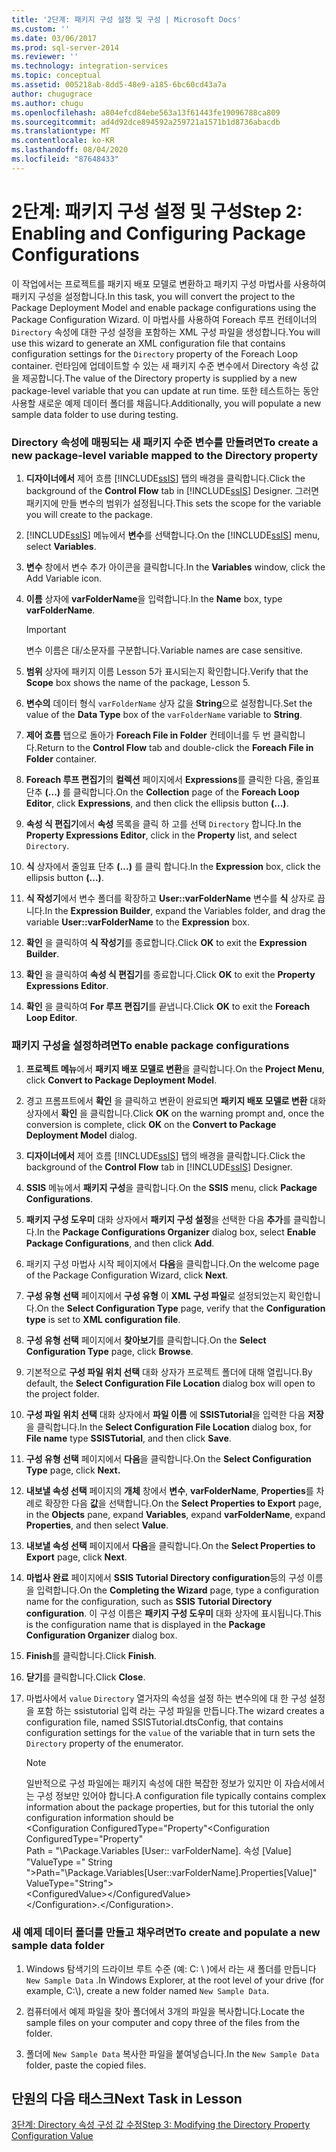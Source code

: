 ```yaml
---
title: '2단계: 패키지 구성 설정 및 구성 | Microsoft Docs'
ms.custom: ''
ms.date: 03/06/2017
ms.prod: sql-server-2014
ms.reviewer: ''
ms.technology: integration-services
ms.topic: conceptual
ms.assetid: 005218ab-8dd5-48e9-a185-6bc60cd43a7a
author: chugugrace
ms.author: chugu
ms.openlocfilehash: a804efcd84ebe563a13f61443fe19096788ca809
ms.sourcegitcommit: ad4d92dce894592a259721a1571b1d8736abacdb
ms.translationtype: MT
ms.contentlocale: ko-KR
ms.lasthandoff: 08/04/2020
ms.locfileid: "87648433"
---
```

# <a name="step-2-enabling-and-configuring-package-configurations"></a><span data-ttu-id="465a1-102">2단계: 패키지 구성 설정 및 구성</span><span class="sxs-lookup"><span data-stu-id="465a1-102">Step 2: Enabling and Configuring Package Configurations</span></span>
  <span data-ttu-id="465a1-103">이 작업에서는 프로젝트를 패키지 배포 모델로 변환하고 패키지 구성 마법사를 사용하여 패키지 구성을 설정합니다.</span><span class="sxs-lookup"><span data-stu-id="465a1-103">In this task, you will convert the project to the Package Deployment Model and enable package configurations using the Package Configuration Wizard.</span></span> <span data-ttu-id="465a1-104">이 마법사를 사용하여 Foreach 루프 컨테이너의 `Directory` 속성에 대한 구성 설정을 포함하는 XML 구성 파일을 생성합니다.</span><span class="sxs-lookup"><span data-stu-id="465a1-104">You will use this wizard to generate an XML configuration file that contains configuration settings for the `Directory` property of the Foreach Loop container.</span></span> <span data-ttu-id="465a1-105">런타임에 업데이트할 수 있는 새 패키지 수준 변수에서 Directory 속성 값을 제공합니다.</span><span class="sxs-lookup"><span data-stu-id="465a1-105">The value of the Directory property is supplied by a new package-level variable that you can update at run time.</span></span> <span data-ttu-id="465a1-106">또한 테스트하는 동안 사용할 새로운 예제 데이터 폴더를 채웁니다.</span><span class="sxs-lookup"><span data-stu-id="465a1-106">Additionally, you will populate a new sample data folder to use during testing.</span></span>  
  
### <a name="to-create-a-new-package-level-variable-mapped-to-the-directory-property"></a><span data-ttu-id="465a1-107">Directory 속성에 매핑되는 새 패키지 수준 변수를 만들려면</span><span class="sxs-lookup"><span data-stu-id="465a1-107">To create a new package-level variable mapped to the Directory property</span></span>  
  
1.  <span data-ttu-id="465a1-108">**디자이너에서** 제어 흐름 [!INCLUDE[ssIS](../includes/ssis-md.md)] 탭의 배경을 클릭합니다.</span><span class="sxs-lookup"><span data-stu-id="465a1-108">Click the background of the **Control Flow** tab in [!INCLUDE[ssIS](../includes/ssis-md.md)] Designer.</span></span> <span data-ttu-id="465a1-109">그러면 패키지에 만들 변수의 범위가 설정됩니다.</span><span class="sxs-lookup"><span data-stu-id="465a1-109">This sets the scope for the variable you will create to the package.</span></span>  
  
2.  <span data-ttu-id="465a1-110">[!INCLUDE[ssIS](../includes/ssis-md.md)] 메뉴에서 **변수**를 선택합니다.</span><span class="sxs-lookup"><span data-stu-id="465a1-110">On the [!INCLUDE[ssIS](../includes/ssis-md.md)] menu, select **Variables**.</span></span>  
  
3.  <span data-ttu-id="465a1-111">**변수** 창에서 변수 추가 아이콘을 클릭합니다.</span><span class="sxs-lookup"><span data-stu-id="465a1-111">In the **Variables** window, click the Add Variable icon.</span></span>  
  
4.  <span data-ttu-id="465a1-112">**이름** 상자에 **varFolderName**을 입력합니다.</span><span class="sxs-lookup"><span data-stu-id="465a1-112">In the **Name** box, type **varFolderName**.</span></span>  
  
    > [!IMPORTANT]  
    >  <span data-ttu-id="465a1-113">변수 이름은 대/소문자를 구분합니다.</span><span class="sxs-lookup"><span data-stu-id="465a1-113">Variable names are case sensitive.</span></span>  
  
5.  <span data-ttu-id="465a1-114">**범위** 상자에 패키지 이름 Lesson 5가 표시되는지 확인합니다.</span><span class="sxs-lookup"><span data-stu-id="465a1-114">Verify that the **Scope** box shows the name of the package, Lesson 5.</span></span>  
  
6.  <span data-ttu-id="465a1-115">**변수의** 데이터 형식 `varFolderName` 상자 값을 **String**으로 설정합니다.</span><span class="sxs-lookup"><span data-stu-id="465a1-115">Set the value of the **Data Type** box of the `varFolderName` variable to **String**.</span></span>  
  
7.  <span data-ttu-id="465a1-116">**제어 흐름** 탭으로 돌아가 **Foreach File in Folder** 컨테이너를 두 번 클릭합니다.</span><span class="sxs-lookup"><span data-stu-id="465a1-116">Return to the **Control Flow** tab and double-click the **Foreach File in Folder** container.</span></span>  
  
8.  <span data-ttu-id="465a1-117">**Foreach 루프 편집기**의 **컬렉션** 페이지에서 **Expressions**를 클릭한 다음, 줄임표 단추 **(...)** 를 클릭합니다.</span><span class="sxs-lookup"><span data-stu-id="465a1-117">On the **Collection** page of the **Foreach Loop Editor**, click **Expressions**, and then click the ellipsis button **(...)**.</span></span>  
  
9. <span data-ttu-id="465a1-118">**속성 식 편집기**에서 **속성** 목록을 클릭 하 고를 선택 `Directory` 합니다.</span><span class="sxs-lookup"><span data-stu-id="465a1-118">In the **Property Expressions Editor**, click in the **Property** list, and select `Directory`.</span></span>  
  
10. <span data-ttu-id="465a1-119">**식** 상자에서 줄임표 단추 **(...)** 를 클릭 합니다.</span><span class="sxs-lookup"><span data-stu-id="465a1-119">In the **Expression** box, click the ellipsis button **(...)**.</span></span>  
  
11. <span data-ttu-id="465a1-120">**식 작성기**에서 변수 폴더를 확장하고 **User::varFolderName** 변수를 **식** 상자로 끕니다.</span><span class="sxs-lookup"><span data-stu-id="465a1-120">In the **Expression Builder**, expand the Variables folder, and drag the variable **User::varFolderName** to the **Expression** box.</span></span>  
  
12. <span data-ttu-id="465a1-121">**확인** 을 클릭하여 **식 작성기**를 종료합니다.</span><span class="sxs-lookup"><span data-stu-id="465a1-121">Click **OK** to exit the **Expression Builder**.</span></span>  
  
13. <span data-ttu-id="465a1-122">**확인** 을 클릭하여 **속성 식 편집기**를 종료합니다.</span><span class="sxs-lookup"><span data-stu-id="465a1-122">Click **OK** to exit the **Property Expressions Editor**.</span></span>  
  
14. <span data-ttu-id="465a1-123">**확인** 을 클릭하여 **For 루프 편집기**를 끝냅니다.</span><span class="sxs-lookup"><span data-stu-id="465a1-123">Click **OK** to exit the **Foreach Loop Editor**.</span></span>  
  
### <a name="to-enable-package-configurations"></a><span data-ttu-id="465a1-124">패키지 구성을 설정하려면</span><span class="sxs-lookup"><span data-stu-id="465a1-124">To enable package configurations</span></span>  
  
1.  <span data-ttu-id="465a1-125">**프로젝트 메뉴**에서 **패키지 배포 모델로 변환**을 클릭합니다.</span><span class="sxs-lookup"><span data-stu-id="465a1-125">On the **Project Menu**, click **Convert to Package Deployment Model**.</span></span>  
  
2.  <span data-ttu-id="465a1-126">경고 프롬프트에서 **확인** 을 클릭하고 변환이 완료되면 **패키지 배포 모델로 변환** 대화 상자에서 **확인** 을 클릭합니다.</span><span class="sxs-lookup"><span data-stu-id="465a1-126">Click **OK** on the warning prompt and, once the conversion is complete, click **OK** on the **Convert to Package Deployment Model** dialog.</span></span>  
  
3.  <span data-ttu-id="465a1-127">**디자이너에서** 제어 흐름 [!INCLUDE[ssIS](../includes/ssis-md.md)] 탭의 배경을 클릭합니다.</span><span class="sxs-lookup"><span data-stu-id="465a1-127">Click the background of the **Control Flow** tab in [!INCLUDE[ssIS](../includes/ssis-md.md)] Designer.</span></span>  
  
4.  <span data-ttu-id="465a1-128">**SSIS** 메뉴에서 **패키지 구성**을 클릭합니다.</span><span class="sxs-lookup"><span data-stu-id="465a1-128">On the **SSIS** menu, click **Package Configurations**.</span></span>  
  
5.  <span data-ttu-id="465a1-129">**패키지 구성 도우미** 대화 상자에서 **패키지 구성 설정**을 선택한 다음 **추가**를 클릭합니다.</span><span class="sxs-lookup"><span data-stu-id="465a1-129">In the **Package Configurations Organizer** dialog box, select **Enable Package Configurations**, and then click **Add**.</span></span>  
  
6.  <span data-ttu-id="465a1-130">패키지 구성 마법사 시작 페이지에서 **다음**을 클릭합니다.</span><span class="sxs-lookup"><span data-stu-id="465a1-130">On the welcome page of the Package Configuration Wizard, click **Next**.</span></span>  
  
7.  <span data-ttu-id="465a1-131">**구성 유형 선택** 페이지에서 **구성 유형** 이 **XML 구성 파일**로 설정되었는지 확인합니다.</span><span class="sxs-lookup"><span data-stu-id="465a1-131">On the **Select Configuration Type** page, verify that the **Configuration type** is set to **XML configuration file**.</span></span>  
  
8.  <span data-ttu-id="465a1-132">**구성 유형 선택** 페이지에서 **찾아보기**를 클릭합니다.</span><span class="sxs-lookup"><span data-stu-id="465a1-132">On the **Select Configuration Type** page, click **Browse**.</span></span>  
  
9. <span data-ttu-id="465a1-133">기본적으로 **구성 파일 위치 선택** 대화 상자가 프로젝트 폴더에 대해 열립니다.</span><span class="sxs-lookup"><span data-stu-id="465a1-133">By default, the **Select Configuration File Location** dialog box will open to the project folder.</span></span>  
  
10. <span data-ttu-id="465a1-134">**구성 파일 위치 선택** 대화 상자에서 **파일 이름** 에 **SSISTutorial**을 입력한 다음 **저장**을 클릭합니다.</span><span class="sxs-lookup"><span data-stu-id="465a1-134">In the **Select Configuration File Location** dialog box, for **File name** type **SSISTutorial**, and then click **Save**.</span></span>  
  
11. <span data-ttu-id="465a1-135">**구성 유형 선택** 페이지에서 **다음**을 클릭합니다.</span><span class="sxs-lookup"><span data-stu-id="465a1-135">On the **Select Configuration Type** page, click **Next.**</span></span>  
  
12. <span data-ttu-id="465a1-136">**내보낼 속성 선택** 페이지의 **개체** 창에서 **변수**, **varFolderName**, **Properties**를 차례로 확장한 다음 **값**을 선택합니다.</span><span class="sxs-lookup"><span data-stu-id="465a1-136">On the **Select Properties to Export** page, in the **Objects** pane, expand **Variables**, expand **varFolderName**, expand **Properties**, and then select **Value**.</span></span>  
  
13. <span data-ttu-id="465a1-137">**내보낼 속성 선택** 페이지에서 **다음**을 클릭합니다.</span><span class="sxs-lookup"><span data-stu-id="465a1-137">On the **Select Properties to Export** page, click **Next**.</span></span>  
  
14. <span data-ttu-id="465a1-138">**마법사 완료** 페이지에서 **SSIS Tutorial Directory configuration**등의 구성 이름을 입력합니다.</span><span class="sxs-lookup"><span data-stu-id="465a1-138">On the **Completing the Wizard** page, type a configuration name for the configuration, such as **SSIS Tutorial Directory configuration**.</span></span> <span data-ttu-id="465a1-139">이 구성 이름은 **패키지 구성 도우미** 대화 상자에 표시됩니다.</span><span class="sxs-lookup"><span data-stu-id="465a1-139">This is the configuration name that is displayed in the **Package Configuration Organizer** dialog box.</span></span>  
  
15. <span data-ttu-id="465a1-140">**Finish**를 클릭합니다.</span><span class="sxs-lookup"><span data-stu-id="465a1-140">Click **Finish**.</span></span>  
  
16. <span data-ttu-id="465a1-141">**닫기**를 클릭합니다.</span><span class="sxs-lookup"><span data-stu-id="465a1-141">Click **Close**.</span></span>  
  
17. <span data-ttu-id="465a1-142">마법사에서 `value` `Directory` 열거자의 속성을 설정 하는 변수의에 대 한 구성 설정을 포함 하는 ssistutorial 입력 라는 구성 파일을 만듭니다.</span><span class="sxs-lookup"><span data-stu-id="465a1-142">The wizard creates a configuration file, named SSISTutorial.dtsConfig, that contains configuration settings for the `value` of the variable that in turn sets the `Directory` property of the enumerator.</span></span>  
  
    > [!NOTE]  
    >  <span data-ttu-id="465a1-143">일반적으로 구성 파일에는 패키지 속성에 대한 복잡한 정보가 있지만 이 자습서에서는 구성 정보만 있어야 합니다.</span><span class="sxs-lookup"><span data-stu-id="465a1-143">A configuration file typically contains complex information about the package properties, but for this tutorial the only configuration information should be</span></span>  
    > <span data-ttu-id="465a1-144"><Configuration ConfiguredType="Property"</span><span class="sxs-lookup"><span data-stu-id="465a1-144"><Configuration ConfiguredType="Property"</span></span>  
    > <span data-ttu-id="465a1-145">Path = "\Package.Variables [User:: varFolderName]. 속성 [Value] "ValueType =" String "\></span><span class="sxs-lookup"><span data-stu-id="465a1-145">Path="\Package.Variables[User::varFolderName].Properties[Value]" ValueType="String"\></span></span>  
    >  \<ConfiguredValue>\</ConfiguredValue>  
    > <span data-ttu-id="465a1-146">\</Configuration>.</span><span class="sxs-lookup"><span data-stu-id="465a1-146">\</Configuration>.</span></span>  
  
### <a name="to-create-and-populate-a-new-sample-data-folder"></a><span data-ttu-id="465a1-147">새 예제 데이터 폴더를 만들고 채우려면</span><span class="sxs-lookup"><span data-stu-id="465a1-147">To create and populate a new sample data folder</span></span>  
  
1.  <span data-ttu-id="465a1-148">Windows 탐색기의 드라이브 루트 수준 (예: C: \\ )에서 라는 새 폴더를 만듭니다 `New Sample Data` .</span><span class="sxs-lookup"><span data-stu-id="465a1-148">In Windows Explorer, at the root level of your drive (for example, C:\\), create a new folder named `New Sample Data`.</span></span>  
  
2.  <span data-ttu-id="465a1-149">컴퓨터에서 예제 파일을 찾아 폴더에서 3개의 파일을 복사합니다.</span><span class="sxs-lookup"><span data-stu-id="465a1-149">Locate the sample files on your computer and copy three of the files from the folder.</span></span>  
  
3.  <span data-ttu-id="465a1-150">폴더에 `New Sample Data` 복사한 파일을 붙여넣습니다.</span><span class="sxs-lookup"><span data-stu-id="465a1-150">In the `New Sample Data` folder, paste the copied files.</span></span>  
  
## <a name="next-task-in-lesson"></a><span data-ttu-id="465a1-151">단원의 다음 태스크</span><span class="sxs-lookup"><span data-stu-id="465a1-151">Next Task in Lesson</span></span>  
 [<span data-ttu-id="465a1-152">3단계: Directory 속성 구성 값 수정</span><span class="sxs-lookup"><span data-stu-id="465a1-152">Step 3: Modifying the Directory Property Configuration Value</span></span>](lesson-5-3-modifying-the-directory-property-configuration-value.md)  
  
  
